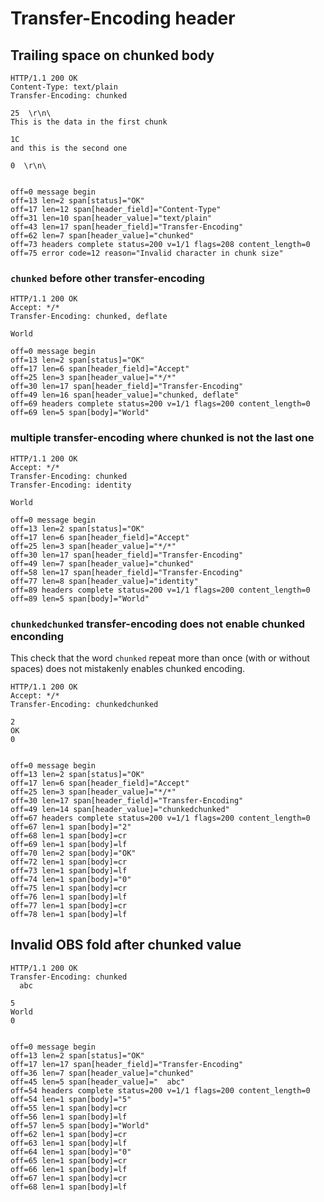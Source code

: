 Transfer-Encoding header
========================

## Trailing space on chunked body

<!-- meta={"type": "response"} -->
```http
HTTP/1.1 200 OK
Content-Type: text/plain
Transfer-Encoding: chunked

25  \r\n\
This is the data in the first chunk

1C
and this is the second one

0  \r\n\


```

```log
off=0 message begin
off=13 len=2 span[status]="OK"
off=17 len=12 span[header_field]="Content-Type"
off=31 len=10 span[header_value]="text/plain"
off=43 len=17 span[header_field]="Transfer-Encoding"
off=62 len=7 span[header_value]="chunked"
off=73 headers complete status=200 v=1/1 flags=208 content_length=0
off=75 error code=12 reason="Invalid character in chunk size"
```

### `chunked` before other transfer-encoding

<!-- meta={"type": "response"} -->
```http
HTTP/1.1 200 OK
Accept: */*
Transfer-Encoding: chunked, deflate

World
```

```log
off=0 message begin
off=13 len=2 span[status]="OK"
off=17 len=6 span[header_field]="Accept"
off=25 len=3 span[header_value]="*/*"
off=30 len=17 span[header_field]="Transfer-Encoding"
off=49 len=16 span[header_value]="chunked, deflate"
off=69 headers complete status=200 v=1/1 flags=200 content_length=0
off=69 len=5 span[body]="World"
```

### multiple transfer-encoding where chunked is not the last one

<!-- meta={"type": "response"} -->
```http
HTTP/1.1 200 OK
Accept: */*
Transfer-Encoding: chunked
Transfer-Encoding: identity

World
```

```log
off=0 message begin
off=13 len=2 span[status]="OK"
off=17 len=6 span[header_field]="Accept"
off=25 len=3 span[header_value]="*/*"
off=30 len=17 span[header_field]="Transfer-Encoding"
off=49 len=7 span[header_value]="chunked"
off=58 len=17 span[header_field]="Transfer-Encoding"
off=77 len=8 span[header_value]="identity"
off=89 headers complete status=200 v=1/1 flags=200 content_length=0
off=89 len=5 span[body]="World"
```

### `chunkedchunked` transfer-encoding does not enable chunked enconding

This check that the word `chunked` repeat more than once (with or without spaces) does not mistakenly enables chunked encoding.

<!-- meta={"type": "response"} -->
```http
HTTP/1.1 200 OK
Accept: */*
Transfer-Encoding: chunkedchunked

2
OK
0


```

```log
off=0 message begin
off=13 len=2 span[status]="OK"
off=17 len=6 span[header_field]="Accept"
off=25 len=3 span[header_value]="*/*"
off=30 len=17 span[header_field]="Transfer-Encoding"
off=49 len=14 span[header_value]="chunkedchunked"
off=67 headers complete status=200 v=1/1 flags=200 content_length=0
off=67 len=1 span[body]="2"
off=68 len=1 span[body]=cr
off=69 len=1 span[body]=lf
off=70 len=2 span[body]="OK"
off=72 len=1 span[body]=cr
off=73 len=1 span[body]=lf
off=74 len=1 span[body]="0"
off=75 len=1 span[body]=cr
off=76 len=1 span[body]=lf
off=77 len=1 span[body]=cr
off=78 len=1 span[body]=lf
```

## Invalid OBS fold after chunked value

<!-- meta={"type": "response" } -->
```http
HTTP/1.1 200 OK
Transfer-Encoding: chunked
  abc

5
World
0


```

```log
off=0 message begin
off=13 len=2 span[status]="OK"
off=17 len=17 span[header_field]="Transfer-Encoding"
off=36 len=7 span[header_value]="chunked"
off=45 len=5 span[header_value]="  abc"
off=54 headers complete status=200 v=1/1 flags=200 content_length=0
off=54 len=1 span[body]="5"
off=55 len=1 span[body]=cr
off=56 len=1 span[body]=lf
off=57 len=5 span[body]="World"
off=62 len=1 span[body]=cr
off=63 len=1 span[body]=lf
off=64 len=1 span[body]="0"
off=65 len=1 span[body]=cr
off=66 len=1 span[body]=lf
off=67 len=1 span[body]=cr
off=68 len=1 span[body]=lf
```

